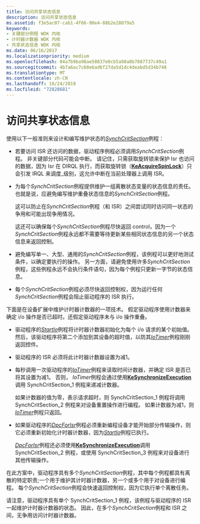 ```yaml
---
title: 访问共享状态信息
description: 访问共享状态信息
ms.assetid: f3e5ac07-cab1-4f66-90e4-88b2e28079a5
keywords:
- 关键部分例程 WDK 内核
- 计时器计数器 WDK 内核
- 共享状态信息 WDK 内核
ms.date: 06/16/2017
ms.localizationpriority: medium
ms.openlocfilehash: 04a7b9ba98ae50837e0cb5a98a0b7887737c49a1
ms.sourcegitcommit: 4b7a6ac7c68e6ad6f27da5d1dc4deabd5d34b748
ms.translationtype: MT
ms.contentlocale: zh-CN
ms.lasthandoff: 10/24/2019
ms.locfileid: "72828681"
---
```

# <a name="accessing-shared-state-information"></a>访问共享状态信息





使用以下一般准则来设计和编写维护状态的[*SynchCritSection*](https://docs.microsoft.com/windows-hardware/drivers/ddi/wdm/nc-wdm-ksynchronize_routine)例程：

-   若要访问 ISR 还访问的数据，驱动程序例程必须调用*SynchCritSection*例程。 非关键部分代码可能会中断。 请记住，只需获取旋转锁来保护 Isr 也访问的数据，因为 Isr 在 DIRQL 执行，而获取旋转锁（[**KeAcquireSpinLock**](https://docs.microsoft.com/windows-hardware/drivers/ddi/wdm/nf-wdm-keacquirespinlock)）只会引发 IRQL 来调度\_级别，这允许中断在当前处理器上调用 ISR。

-   为每个*SynchCritSection*例程提供维护一组离散状态变量的状态信息的责任。 也就是说，应避免编写维护重叠状态信息的*SynchCritSection*例程。

    这可以防止在*SynchCritSection*例程（和 ISR）之间尝试同时访问同一状态的争用和可能出现争用情况。

    这还可以确保每个*SynchCritSection*例程尽快返回 control，因为一个*SynchCritSection*例程永远都不需要等待更新某些相同状态信息的另一个状态信息来返回控制。

-   避免编写单一、大型、通用的*SynchCritSection*例程，该例程可以更好地测试条件，以确定要执行的操作。 另一方面，请避免使用许多*SynchCritSection*例程，这些例程永远不会执行条件语句，因为每个例程只更新一字节的状态信息。

-   每个*SynchCritSection*例程必须尽快返回控制权，因为运行任何*SynchCritSection*例程会阻止驱动程序的 ISR 执行。

下面是在设备扩展中维护计时器计数器的一项技术。 假定驱动程序使用计数器来确定 i/o 操作是否已超时。还假定驱动程序未与 i/o 操作重叠。

-   驱动程序的[*StartIo*](https://docs.microsoft.com/windows-hardware/drivers/ddi/wdm/nc-wdm-driver_startio)例程将计时器计数器初始化为每个 i/o 请求的某个初始值。 然后，该驱动程序将第二个添加到其设备的超时值，以防其[*IoTimer*](https://docs.microsoft.com/windows-hardware/drivers/ddi/wdm/nc-wdm-io_timer_routine)例程刚刚返回控件。

-   驱动程序的 ISR 必须将此计时器计数器设置为减1。

-   每秒调用一次驱动程序的[*IoTimer*](https://docs.microsoft.com/windows-hardware/drivers/ddi/wdm/nc-wdm-io_timer_routine)例程来读取时间计数器，并确定 ISR 是否已将其设置为减1。 否则， *IoTimer*例程会通过使用[**KeSynchronizeExecution**](https://docs.microsoft.com/windows-hardware/drivers/ddi/wdm/nf-wdm-kesynchronizeexecution)调用 SynchCritSection\_1 例程来递减计数器。

    如果计数器的值为零，表示请求超时，则 SynchCritSection\_1 例程将调用 SynchCritSection\_2 例程来对设备重置操作进行编程。 如果计数器为减1，则[*IoTimer*](https://docs.microsoft.com/windows-hardware/drivers/ddi/wdm/nc-wdm-io_timer_routine)例程只返回。

-   如果驱动程序的[*DpcForIsr*](https://docs.microsoft.com/windows-hardware/drivers/ddi/wdm/nc-wdm-io_dpc_routine)例程必须重新编程设备才能开始部分传输操作，则它必须重新初始化计时器计数器，因为[*StartIo*](https://docs.microsoft.com/windows-hardware/drivers/ddi/wdm/nc-wdm-driver_startio)例程已执行。

    [*DpcForIsr*](https://docs.microsoft.com/windows-hardware/drivers/ddi/wdm/nc-wdm-io_dpc_routine)例程还必须使用[**KeSynchronizeExecution**](https://docs.microsoft.com/windows-hardware/drivers/ddi/wdm/nf-wdm-kesynchronizeexecution)调用 SynchCritSection\_2 例程，或使用 SynchCritSection\_3 例程来对设备进行其他传输操作。

在此方案中，驱动程序具有多个*SynchCritSection*例程，其中每个例程都具有离散的特定职责;一个用于维护其计时器计数器，另一个或多个用于对设备进行编程。 每个*SynchCritSection*例程会快速返回控制权，因为它执行单个离散任务。

请注意，驱动程序具有单个 SynchCritSection\_1 例程，该例程与驱动程序的 ISR 一起维护计时器计数器的状态。 因此，在多个*SynchCritSection*例程和 ISR 之间，无争用访问计时器计数器。

 

 





